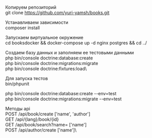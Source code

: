 Копируем репозиторий\
git clone https://github.com/yuri-yamsh/books.git

Устанавливаем зависимости\
composer install

Запускаем виртуальное окружение\
cd booksdocker &&
docker-compose up -d nginx postgres && cd ../

Создаем базу данных и заполняем ее тестовыми данными\
php bin/console doctrine:database:create\
php bin/console doctrine:migrations:migrate\
php bin/console doctrine:fixtures:load\

Для запуска тестов\
bin/phpunit

php bin/console doctrine:database:create --env=test\
php bin/console doctrine:migrations:migrate --env=test

Методы api\
POST /api/book/create ['name', 'author']\
GET /api/{lang}/book/{id}\
GET /api/book/search?name= ['name']\
POST /api/author/create ['name']\
